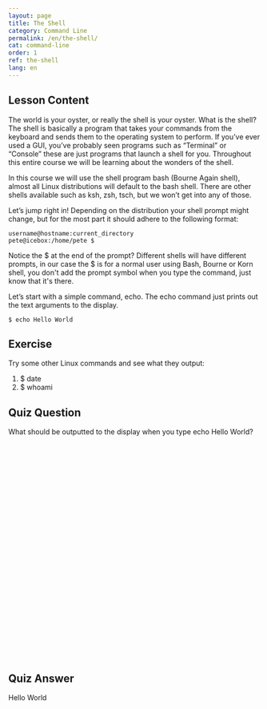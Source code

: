 ```yaml
---
layout: page
title: The Shell
category: Command Line
permalink: /en/the-shell/
cat: command-line
order: 1
ref: the-shell
lang: en
---
```


## Lesson Content

The world is your oyster, or really the shell is your oyster. What is the shell? The shell is basically a program that takes your commands from the keyboard and sends them to the operating system to perform. If you’ve ever used a GUI, you’ve probably seen programs such as “Terminal” or “Console” these are just programs that launch a shell for you. Throughout this entire course we will be learning about the wonders of the shell. 

In this course we will use the shell program bash (Bourne Again shell), almost all Linux distributions will default to the bash shell. There are other shells available such as ksh, zsh, tsch, but we won’t get into any of those. 

Let’s jump right in! Depending on the distribution your shell prompt might change, but for the most part it should adhere to the following format:
```
username@hostname:current_directory  
pete@icebox:/home/pete $
```

Notice the $ at the end of the prompt? Different shells will have different prompts, in our case the $ is for a normal user using Bash, Bourne or Korn shell, you don't add the prompt symbol when you type the command, just know that it's there.

Let’s start with a simple command, echo. The echo command just prints out the text arguments to the display.

`$ echo Hello World`

## Exercise

Try some other Linux commands and see what they output:

1. $ date
2. $ whoami

## Quiz Question

What should be outputted to the display when you type echo Hello World?  
<br /><br /><br /><br /><br /><br /><br /><br /><br /><br /><br /><br /><br /><br /><br /><br /><br /><br /><br /><br /><br /><br /><br /><br /><br /><br />
## Quiz Answer

Hello World
